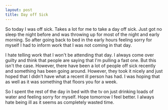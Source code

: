 ```yaml
---
layout: post
title: Day off Sick
---
```

So today I was off sick. Takes a lot for me to take a day off sick. Just got no sleep the night before and was throwing up for most of the night and early morning. So after going back to bed in the early hours feeling sorry for myself I had to inform work that I was not coming in that day.

I hate telling work that I won't be attending that day. I always come over guilty and think that people are saying that I'm pulling a fast one. But this isn't the case. However, there have been a lot of people off sick recently and something has been going around. However, they took it nicely and just hoped that I didn't have what a recent ill person has had. I was hoping that as well as it was something that floors you for a week.

So I spent the rest of the day in bed with the tv on just drinking loads of water and feeling sorry for myself. Hope tomorrow I feel better. I always hate being ill as it seems as completely wasted time.
